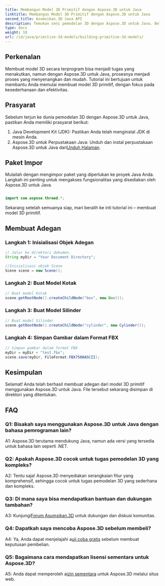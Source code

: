 ```yaml
---
title: Membangun Model 3D Primitif dengan Aspose.3D untuk Java
linktitle: Membangun Model 3D Primitif dengan Aspose.3D untuk Java
second_title: Asumsikan.3D Java API
description: Temukan seni pemodelan 3D dengan Aspose.3D untuk Java. Belajar membuat model 3D primitif dengan mudah dan bebaskan kreativitas Anda.
type: docs
weight: 10
url: /id/java/primitive-3d-models/building-primitive-3d-models/
---
```

## Perkenalan

Membuat model 3D secara terprogram bisa menjadi tugas yang menakutkan, namun dengan Aspose.3D untuk Java, prosesnya menjadi proses yang menyenangkan dan mudah. Tutorial ini bertujuan untuk membantu Anda memulai membuat model 3D primitif, dengan fokus pada kesederhanaan dan efektivitas.

## Prasyarat

Sebelum terjun ke dunia pemodelan 3D dengan Aspose.3D untuk Java, pastikan Anda memiliki prasyarat berikut:

1. Java Development Kit (JDK): Pastikan Anda telah menginstal JDK di mesin Anda.
2.  Aspose.3D untuk Perpustakaan Java: Unduh dan instal perpustakaan Aspose.3D untuk Java dari[Unduh Halaman](https://releases.aspose.com/3d/java/).

## Paket Impor

Mulailah dengan mengimpor paket yang diperlukan ke proyek Java Anda. Langkah ini penting untuk mengakses fungsionalitas yang disediakan oleh Aspose.3D untuk Java.

```java

import com.aspose.threed.*;
```

Sekarang setelah semuanya siap, mari beralih ke inti tutorial ini – membuat model 3D primitif.

## Membuat Adegan

### Langkah 1: Inisialisasi Objek Adegan

```java
// Jalur ke direktori dokumen.
String myDir = "Your Document Directory";

//Inisialisasi objek Scene
Scene scene = new Scene();
```

### Langkah 2: Buat Model Kotak

```java
// Buat model Kotak
scene.getRootNode().createChildNode("box", new Box());
```

### Langkah 3: Buat Model Silinder

```java
// Buat model Silinder
scene.getRootNode().createChildNode("cylinder", new Cylinder());
```

### Langkah 4: Simpan Gambar dalam Format FBX

```java
// Simpan gambar dalam format FBX
myDir = myDir + "test.fbx";
scene.save(myDir, FileFormat.FBX7500ASCII);
```

## Kesimpulan

Selamat! Anda telah berhasil membuat adegan dari model 3D primitif menggunakan Aspose.3D untuk Java. File tersebut sekarang disimpan di direktori yang ditentukan.

## FAQ

### Q1: Bisakah saya menggunakan Aspose.3D untuk Java dengan bahasa pemrograman lain?

A1: Aspose.3D terutama mendukung Java, namun ada versi yang tersedia untuk bahasa lain seperti .NET.

### Q2: Apakah Aspose.3D cocok untuk tugas pemodelan 3D yang kompleks?

A2: Tentu saja! Aspose.3D menyediakan serangkaian fitur yang komprehensif, sehingga cocok untuk tugas pemodelan 3D yang sederhana dan kompleks.

### Q3: Di mana saya bisa mendapatkan bantuan dan dukungan tambahan?

 A3: Kunjungi[Forum Asumsikan.3D](https://forum.aspose.com/c/3d/18) untuk dukungan dan diskusi komunitas.

### Q4: Dapatkah saya mencoba Aspose.3D sebelum membeli?

 A4: Ya, Anda dapat menjelajahi a[uji coba gratis](https://releases.aspose.com/) sebelum membuat keputusan pembelian.

### Q5: Bagaimana cara mendapatkan lisensi sementara untuk Aspose.3D?

 A5: Anda dapat memperoleh a[izin sementara](https://purchase.aspose.com/temporary-license/) untuk Aspose.3D melalui situs web.